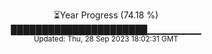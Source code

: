 <p align="center">
⏳Year Progress (74.18 %) <br>
██████████████████████▁▁▁▁▁▁▁▁ <br>
<sub>Updated: Thu, 28 Sep 2023 18:02:31 GMT</sub>
</p>

